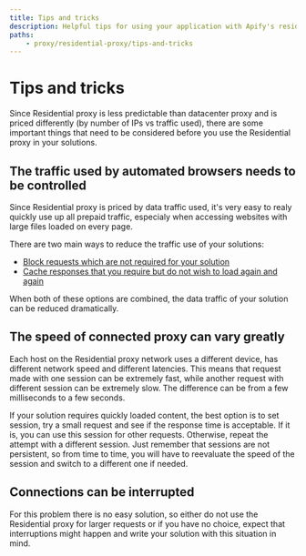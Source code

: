 ```yaml
---
title: Tips and tricks
description: Helpful tips for using your application with Apify's residential proxies. Control traffic, deal with interrupted connections and manage expenses.
paths:
    - proxy/residential-proxy/tips-and-tricks
---
```


# [](#tips-and-tricks)Tips and tricks

Since Residential proxy is less predictable than datacenter proxy and is priced differently (by number of IPs vs traffic used), there are some important things that need to be considered before you use the Residential proxy in your solutions.

## The traffic used by automated browsers needs to be controlled

Since Residential proxy is priced by data traffic used, it's very easy to realy quickly use up all prepaid traffic, especialy when accessing websites with large files loaded on every page.

There are two main ways to reduce the traffic use of your solutions:

* [Block requests which are not required for your solution](https://help.apify.com/en/articles/2423246-block-requests-in-puppeteer)
* [Cache responses that you require but do not wish to load again and again](https://help.apify.com/en/articles/2424032-cache-responses-in-puppeteerr)

When both of these options are combined, the data traffic of your solution can be reduced dramatically.

## The speed of connected proxy can vary greatly

Each host on the Residential proxy network uses a different device, has different network speed and different latencies. This means that request made with one session can be extremely fast, while another request with different session can be extremely slow. The difference can be from a few milliseconds to a few seconds.

If your solution requires quickly loaded content, the best option is to set session, try a small request and see if the response time is acceptable. If it is, you can use this session for other requests. Otherwise, repeat the attempt with a different session.
Just remember that sessions are not persistent, so from time to time, you will have to reevaluate the speed of the session and switch to a different one if needed.

## Connections can be interrupted

For this problem there is no easy solution, so either do not use the Residential proxy for larger requests or if you have no choice, expect that interruptions might happen and write your solution with this situation in mind.

